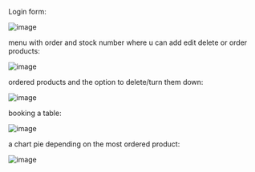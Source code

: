 Login form:

![image](https://github.com/user-attachments/assets/18f98eb3-b44c-4fcc-b57f-db0890579531)


menu with order and stock number where u can add edit delete or order products:

![image](https://github.com/user-attachments/assets/d6ce81c5-89e2-4f2c-8582-e21aeb7f3b06)


ordered products and the option to delete/turn them down:

![image](https://github.com/user-attachments/assets/8971ce6c-0065-49b9-94c5-17614ac462fa)


booking a table:

![image](https://github.com/user-attachments/assets/d9040215-8814-4d67-992b-25b759a388e6)


a chart pie depending on the most ordered product:

![image](https://github.com/user-attachments/assets/302f934d-cb02-40dc-ad91-4fe6850ecfc6)




